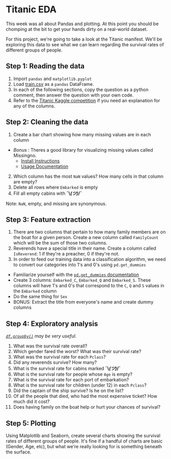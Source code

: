 # Titanic EDA

This week was all about Pandas and plotting. At this point you should be chomping at the bit to get your hands dirty on a real-world dataset.

For this project, we're going to take a look at the Titanic manifest. We'll be exploring this data to see what we can learn regarding the survival rates of different groups of people.

## Step 1: Reading the data

1. Import `pandas` and `matplotlib.pyplot`
1. Load [train.csv](./train.csv) as a `pandas` DataFrame.
1. In each of the following sections, copy the question as a python comment, then answer the question with your own code.
1. Refer to the [Titanic Kaggle competition](https://www.kaggle.com/c/titanic/data) if you need an explanation for any of the columns.

## Step 2: Cleaning the data

1. Create a bar chart showing how many missing values are in each column
  - *Bonus* : Theres a good library for visualizing missing values called Missingno.
      - [Install Instructions](https://pypi.org/project/missingno/)
      - [Usage Documentation](https://github.com/ResidentMario/missingno)
2. Which column has the most `NaN` values? How many cells in that column are empty?
3. Delete all rows where `Embarked` is empty
4. Fill all empty cabins with **¯\\_(ツ)_/¯**

Note: `NaN`, empty, and missing are synonymous.

## Step 3: Feature extraction
1.  There are two columns that pertain to how many family members are on the boat for a given person. Create a new column called `FamilyCount` which will be the sum of those two columns.
2. Reverends have a special title in their name. Create a column called `IsReverend`: 1 if they're a preacher, 0 if they're not.
3. In order to feed our training data into a classification algorithm, we need to convert our categories into 1's and 0's using `pd.get_dummies`
  - Familiarize yourself with the [`pd.get_dummies` documentation](https://pandas.pydata.org/pandas-docs/stable/reference/api/pandas.get_dummies.html)
  - Create 3 columns: `Embarked_C`, `Embarked_Q` and `Embarked_S`. These columns will have 1's and 0's that correspond to the `C`, `Q` and `S` values in the `Embarked` column
  - Do the same thing for `Sex`
  - BONUS: Extract the title from everyone's name and create dummy columns

## Step 4: Exploratory analysis 
_[`df.groupby()`](https://pandas.pydata.org/pandas-docs/stable/reference/api/pandas.DataFrame.groupby.html) may be very useful._

1. What was the survival rate overall?
2. Which gender fared the worst? What was their survival rate?
3. What was the survival rate for each `Pclass`?
4. Did any reverends survive? How many?
5. What is the survival rate for cabins marked **¯\\_(ツ)_/¯**
6. What is the survival rate for people whose `Age` is empty?
7. What is the survival rate for each port of embarkation?
8. What is the survival rate for children (under 12) in each `Pclass`?
9. Did the captain of the ship survive? Is he on the list?
10. Of all the people that died, who had the most expensive ticket? How much did it cost?
11. Does having family on the boat help or hurt your chances of survival?

## Step 5: Plotting
Using Matplotlib and Seaborn, create several charts showing the survival rates of different groups of people. It's fine if a handful of charts are basic (Gender, Age, etc), but what we're really looking for is something beneath the surface.
